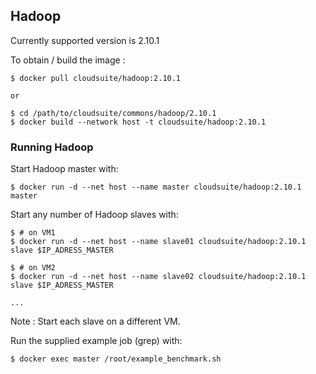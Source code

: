 ## Hadoop
Currently supported version is 2.10.1

To obtain / build the image :
```
$ docker pull cloudsuite/hadoop:2.10.1

or

$ cd /path/to/cloudsuite/commons/hadoop/2.10.1
$ docker build --network host -t cloudsuite/hadoop:2.10.1
```

### Running Hadoop
Start Hadoop master with:
```
$ docker run -d --net host --name master cloudsuite/hadoop:2.10.1 master
```

Start any number of Hadoop slaves with:
```
$ # on VM1
$ docker run -d --net host --name slave01 cloudsuite/hadoop:2.10.1 slave $IP_ADRESS_MASTER

$ # on VM2
$ docker run -d --net host --name slave02 cloudsuite/hadoop:2.10.1 slave $IP_ADRESS_MASTER

...
```
Note : Start each slave on a different VM.

Run the supplied example job (grep) with:
```
$ docker exec master /root/example_benchmark.sh
```
